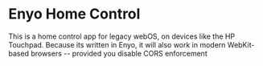 # Enyo Home Control

This is a home control app for legacy webOS, on devices like the HP Touchpad. Because its written in Enyo, it will also work in modern WebKit-based browsers -- provided you disable CORS enforcement